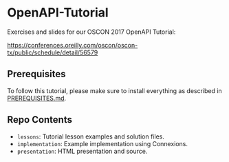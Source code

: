 OpenAPI-Tutorial
================

Exercises and slides for our OSCON 2017 OpenAPI Tutorial:

https://conferences.oreilly.com/oscon/oscon-tx/public/schedule/detail/56579

Prerequisites
-------------

To follow this tutorial, please make sure to install everything as described in
[PREREQUISITES.md](PREREQUISITES.md).

Repo Contents
-------------

- `lessons`: Tutorial lesson examples and solution files.
- `implementation`: Example implementation using Connexions.
- `presentation`: HTML presentation and source.

